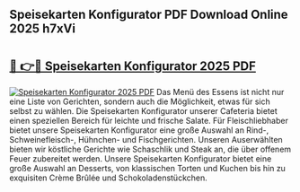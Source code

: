 ## Speisekarten Konfigurator PDF Download Online 2025 h7xVi

# <h2><a href="http://gc6md8.nevu.top/?p=Speisekarten+Konfigurator">🔗 👉🔴 Speisekarten Konfigurator 2025 PDF</a></h2>

[![Speisekarten Konfigurator 2025 PDF](https://i.imgur.com/dBaPXMq.png)](http://gc6md8.nevu.top/?p=Speisekarten+Konfigurator)
Das Menü des Essens ist nicht nur eine Liste von Gerichten, sondern auch die Möglichkeit, etwas für sich selbst zu wählen. Die Speisekarten Konfigurator unserer Cafeteria bietet einen speziellen Bereich für leichte und frische Salate. Für Fleischliebhaber bietet unsere Speisekarten Konfigurator eine große Auswahl an Rind-, Schweinefleisch-, Hühnchen- und Fischgerichten. Unseren Auserwählten bieten wir köstliche Gerichte wie Schaschlik und Steak an, die über offenem Feuer zubereitet werden. Unsere Speisekarten Konfigurator bietet eine große Auswahl an Desserts, von klassischen Torten und Kuchen bis hin zu exquisiten Crème Brûlée und Schokoladenstückchen.
